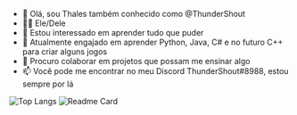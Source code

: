 - 👋 Olá, sou Thales também conhecido como @ThunderShout
- 🏳‍🌈 Ele/Dele
- 👀 Estou interessado em aprender tudo que puder
- 🌱 Atualmente engajado em aprender Python, Java, C# e no futuro C++ para criar alguns jogos
- 💞️ Procuro colaborar em projetos que possam me ensinar algo
- 📫 Você pode me encontrar no meu Discord ThunderShout#8988, estou sempre por lá

![Top Langs](https://github-readme-stats.vercel.app/api/top-langs/?username=thundershout&layout=compact)
![Readme Card](https://github-readme-stats.vercel.app/api/pin/?username=thundershout&repo=phytonexercices)
<!---
ThunderShout/ThunderShout is a ✨ special ✨ repository because its `README.md` (this file) appears on your GitHub profile.
You can click the Preview link to take a look at your changes.
--->
